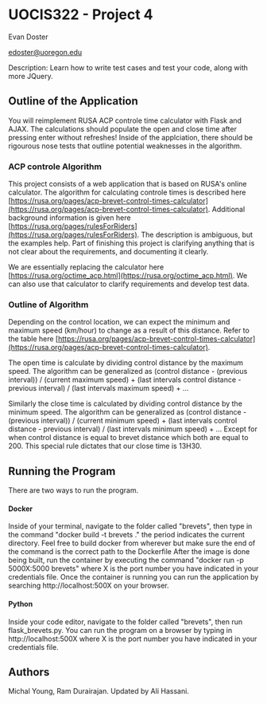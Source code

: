 # UOCIS322 - Project 4 #

Evan Doster

edoster@uoregon.edu

Description: Learn how to write test cases and test your code, along with more JQuery.

## Outline of the Application

You will reimplement RUSA ACP controle time calculator with Flask and AJAX.
The calculations should populate the open and close time after pressing enter without refreshes!
Inside of the applciation, there should be rigourous nose tests that outline potential weaknesses in the algorithm. 

### ACP controle Algorithm

This project consists of a web application that is based on RUSA's online calculator. The algorithm for calculating controle times is described here [https://rusa.org/pages/acp-brevet-control-times-calculator](https://rusa.org/pages/acp-brevet-control-times-calculator). Additional background information is given here [https://rusa.org/pages/rulesForRiders](https://rusa.org/pages/rulesForRiders). The description is ambiguous, but the examples help. Part of finishing this project is clarifying anything that is not clear about the requirements, and documenting it clearly. 

We are essentially replacing the calculator here [https://rusa.org/octime_acp.html](https://rusa.org/octime_acp.html). We can also use that calculator to clarify requirements and develop test data. 

### Outline of Algorithm

Depending on the control location, we can expect the minimum and maximum speed (km/hour) to change as a result of this distance. Refer to the table here [https://rusa.org/pages/acp-brevet-control-times-calculator](https://rusa.org/pages/acp-brevet-control-times-calculator).

The open time is calculate by dividing control distance by the maximum speed. The algorithm can be generalized as (control distance - (previous interval)) / (current maximum speed) + (last intervals control distance - previous interval) / (last intervals maximum speed) + ...

Similarly the close time is calculated by dividing control distance by the minimum speed. The algorithm can be generalized as (control distance - (previous interval)) / (current minimum speed) + (last intervals control distance - previous interval) / (last intervals minimum speed) + ... Except for when control distance is equal to brevet distance which both are equal to 200. This special rule dictates that our close time is 13H30. 

## Running the Program

There are two ways to run the program. 

#### Docker 

Inside of your terminal, navigate to the folder called "brevets", then type in the command "docker build -t brevets ." the period indicates the current directory. Feel free to build docker from wherever but make sure the end of the command is the correct path to the Dockerfile After the image is done being built, run the container by executing the command "docker run -p 5000X:5000 brevets" where X is the port number you have indicated in your credentials file. Once the container is running you can run the application by searching http://localhost:500X on your browser.

#### Python 
Inside your code editor, navigate to the folder called "brevets", then run flask_brevets.py. You can run the program on a browser by typing in http://localhost:500X where X is the port number you have indicated in your credentials file. 

## Authors

Michal Young, Ram Durairajan. Updated by Ali Hassani.
